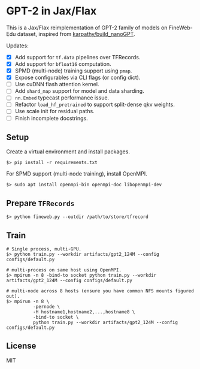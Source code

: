 # GPT-2 in Jax/Flax

This is a Jax/Flax reimplementation of GPT-2 family of models on FineWeb-Edu dataset, inspired from [karpathy/build_nanoGPT](https://github.com/karpathy/build-nanogpt).

Updates:
- [x] Add support for `tf.data` pipelines over TFRecords.
- [x] Add support for `bfloat16` computation.
- [x] SPMD (multi-node) training support using `pmap`.
- [x] Expose configurables via CLI flags (or config dict).
- [ ] Use cuDNN flash attention kernel.
- [ ] Add `shard_map` support for model and data sharding.
- [ ] `nn.Embed` typecast performance issue.
- [ ] Refactor `load_hf_pretrained` to support split-dense qkv weights.
- [ ] Use scale init for residual paths.
- [ ] Finish incomplete docstrings.
## Setup
Create a virtual environment and install packages.
```shell
$> pip install -r requirements.txt
```

For SPMD support (multi-node training), install OpenMPI.
```shell
$> sudo apt install openmpi-bin openmpi-doc libopenmpi-dev
```

## Prepare `TFRecords`
```shell
$> python fineweb.py --outdir /path/to/store/tfrecord
```

## Train
```shell
# Single process, multi-GPU.
$> python train.py --workdir artifacts/gpt2_124M --config configs/default.py

# multi-process on same host using OpenMPI.
$> mpirun -n 8 -bind-to socket python train.py --workdir artifacts/gpt2_124M --config configs/default.py

# multi-node across 8 hosts (ensure you have common NFS mounts figured out).
$> mpirun -n 8 \
          -pernode \
          -H hostname1,hostname2,...,hostname8 \
          -bind-to socket \
          python train.py --workdir artifacts/gpt2_124M --config configs/default.py
```

## License
MIT